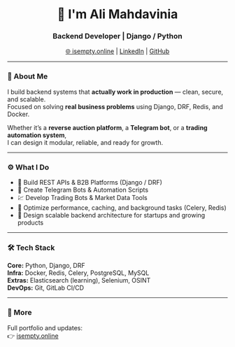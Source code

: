 <h1 align="center">👋 I'm Ali Mahdavinia</h1>
<h3 align="center">Backend Developer | Django / Python</h3>

<p align="center">
  <a href="https://www.isempty.online">🌐 isempty.online</a> |
  <a href="https://linkedin.com/in/mahdaviniaali">LinkedIn</a> |
  <a href="https://github.com/mahdaviniaali">GitHub</a>
</p>

---

### 🧠 About Me
I build backend systems that **actually work in production** — clean, secure, and scalable.  
Focused on solving **real business problems** using Django, DRF, Redis, and Docker.  

Whether it’s a **reverse auction platform**, a **Telegram bot**, or a **trading automation system**,  
I can design it modular, reliable, and ready for growth.

---

### ⚙️ What I Do
- 🧩 Build REST APIs & B2B Platforms (Django / DRF)  
- 🤖 Create Telegram Bots & Automation Scripts  
- 💹 Develop Trading Bots & Market Data Tools  
- 🚀 Optimize performance, caching, and background tasks (Celery, Redis)  
- 🧱 Design scalable backend architecture for startups and growing products  

---

### 🛠️ Tech Stack
**Core:** Python, Django, DRF  
**Infra:** Docker, Redis, Celery, PostgreSQL, MySQL  
**Extras:** Elasticsearch (learning), Selenium, OSINT  
**DevOps:** Git, GitLab CI/CD  

---

### 🔗 More
Full portfolio and updates:  
👉 [isempty.online](https://www.isempty.online)
